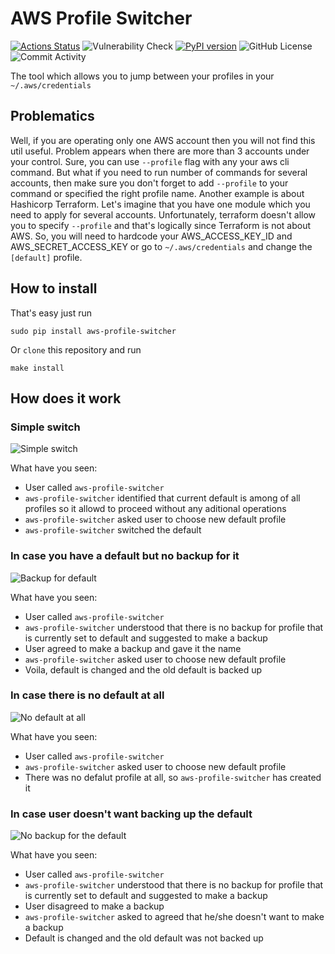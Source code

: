 # AWS Profile Switcher
[![Actions Status](https://github.com/99stealth/aws-profile-switcher/workflows/Check%20and%20Test/badge.svg)](https://github.com/99stealth/aws-profile-switcher/actions)
![Vulnerability Check](https://img.shields.io/snyk/vulnerabilities/github/99stealth/aws-profile-switcher)
[![PyPI version](https://badge.fury.io/py/aws-profile-switcher.svg)](https://badge.fury.io/py/aws-profile-switcher)
![GitHub License](https://img.shields.io/github/license/99stealth/aws-profile-switcher)
![Commit Activity](https://img.shields.io/github/commit-activity/w/99stealth/aws-profile-switcher)

The tool which allows you to jump between your profiles in your `~/.aws/credentials`

## Problematics
Well, if you are operating only one AWS account then you will not find this util useful. Problem appears when there are more than 3 accounts under your control. Sure, you can use `--profile` flag with any your aws cli command. But what if you need to run number of commands for several accounts, then make sure you don't forget to add `--profile` to your command or specified the right profile name. 
Another example is about Hashicorp Terraform. Let's imagine that you have one module which you need to apply for several accounts. Unfortunately, terraform doesn't allow you to specify `--profile` and that's logically since Terraform is not about AWS. So, you will need to hardcode your AWS_ACCESS_KEY_ID and AWS_SECRET_ACCESS_KEY or go to `~/.aws/credentials` and change the `[default]` profile.

## How to install
That's easy just run
```
sudo pip install aws-profile-switcher
```
Or `clone` this repository and run
```
make install
```

## How does it work
### Simple switch
![Simple switch](.media/simple-switch.gif)

What have you seen:
- User called `aws-profile-switcher`
- `aws-profile-switcher` identified that current default is among of all profiles so it allowd to proceed without any aditional operations
- `aws-profile-switcher` asked user to choose new default profile
- `aws-profile-switcher` switched the default

### In case you have a default but no backup for it
![Backup for default](.media/backup-for-default.gif)

What have you seen:
- User called `aws-profile-switcher`
- `aws-profile-switcher` understood that there is no backup for profile that is currently set to default and suggested to make a backup
- User agreed to make a backup and gave it the name
- `aws-profile-switcher` asked user to choose new default profile
- Voila, default is changed and the old default is backed up

### In case there is no default at all
![No default at all](.media/no-default.gif)

What have you seen:
- User called `aws-profile-switcher`
- `aws-profile-switcher` asked user to choose new default profile
- There was no defalut profile at all, so `aws-profile-switcher` has created it

### In case user doesn't want backing up the default
![No backup for the default](.media/no-default.gif)

What have you seen:
- User called `aws-profile-switcher`
- `aws-profile-switcher` understood that there is no backup for profile that is currently set to default and suggested to make a backup
- User disagreed to make a backup
- `aws-profile-switcher` asked to agreed that he/she doesn't want to make a backup
- Default is changed and the old default was not backed up
